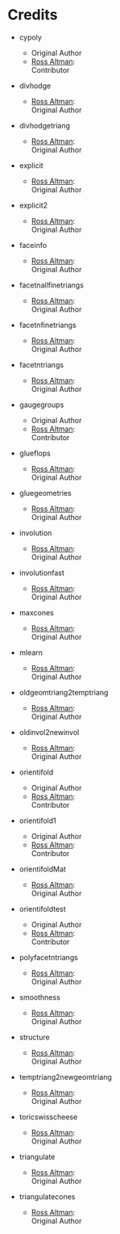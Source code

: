 Credits
=======
  - cypoly
    * [Jonathan Carifio]:<br/>
      Original Author
    * [Ross Altman](http://github.com/knowbodynos):<br/>
      Contributor

  - divhodge
    * [Ross Altman](http://github.com/knowbodynos):<br/>
      Original Author

  - divhodgetriang
    * [Ross Altman](http://github.com/knowbodynos):<br/>
      Original Author

  - explicit
    * [Ross Altman](http://github.com/knowbodynos):<br/>
      Original Author

  - explicit2
    * [Ross Altman](http://github.com/knowbodynos):<br/>
      Original Author

  - faceinfo
    * [Ross Altman](http://github.com/knowbodynos):<br/>
      Original Author

  - facetnallfinetriangs
    * [Ross Altman](http://github.com/knowbodynos):<br/>
      Original Author

  - facetnfinetriangs
    * [Ross Altman](http://github.com/knowbodynos):<br/>
      Original Author

  - facetntriangs
    * [Ross Altman](http://github.com/knowbodynos):<br/>
      Original Author

  - gaugegroups
    * [Jonathan Carifio]:<br/>
      Original Author
    * [Ross Altman](http://github.com/knowbodynos):<br/>
      Contributor

  - glueflops
    * [Ross Altman](http://github.com/knowbodynos):<br/>
      Original Author

  - gluegeometries
    * [Ross Altman](http://github.com/knowbodynos):<br/>
      Original Author

  - involution
    * [Ross Altman](http://github.com/knowbodynos):<br/>
      Original Author

  - involutionfast
    * [Ross Altman](http://github.com/knowbodynos):<br/>
      Original Author

  - maxcones
    * [Ross Altman](http://github.com/knowbodynos):<br/>
      Original Author

  - mlearn
    * [Ross Altman](http://github.com/knowbodynos):<br/>
      Original Author

  - oldgeomtriang2temptriang
    * [Ross Altman](http://github.com/knowbodynos):<br/>
      Original Author

  - oldinvol2newinvol
    * [Ross Altman](http://github.com/knowbodynos):<br/>
      Original Author

  - orientifold
    * [Jonathan Carifio]:<br/>
      Original Author
    * [Ross Altman](http://github.com/knowbodynos):<br/>
      Contributor

  - orientifold1
    * [Jonathan Carifio]:<br/>
      Original Author
    * [Ross Altman](http://github.com/knowbodynos):<br/>
      Contributor

  - orientifoldMat
    * [Ross Altman](http://github.com/knowbodynos):<br/>
      Original Author

  - orientifoldtest
    * [Jonathan Carifio]:<br/>
      Original Author
    * [Ross Altman](http://github.com/knowbodynos):<br/>
      Contributor

  - polyfacetntriangs
    * [Ross Altman](http://github.com/knowbodynos):<br/>
      Original Author

  - smoothness
    * [Ross Altman](http://github.com/knowbodynos):<br/>
      Original Author

  - structure
    * [Ross Altman](http://github.com/knowbodynos):<br/>
      Original Author

  - temptriang2newgeomtriang
    * [Ross Altman](http://github.com/knowbodynos):<br/>
      Original Author

  - toricswisscheese
    * [Ross Altman](http://github.com/knowbodynos):<br/>
      Original Author

  - triangulate
    * [Ross Altman](http://github.com/knowbodynos):<br/>
      Original Author

  - triangulatecones
    * [Ross Altman](http://github.com/knowbodynos):<br/>
      Original Author